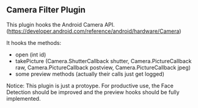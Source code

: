 Camera Filter Plugin
--------------------------

This plugin hooks the Android Camera API. (https://developer.android.com/reference/android/hardware/Camera)

It hooks the methods:

- open (int id) 
- takePicture (Camera.ShutterCallback shutter, Camera.PictureCallback raw, 
    Camera.PictureCallback postview, Camera.PictureCallback jpeg)
- some preview methods (actually their calls just get logged)


Notice:
This plugin is just a protoype. For productive use, the Face Detection should be improved and the preview hooks should be fully implemented.
